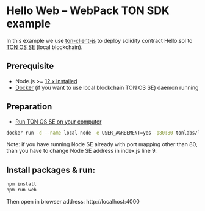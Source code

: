 # Hello Web – WebPack TON SDK example

In this example we use [ton-client-js](https://github.com/tonlabs/ton-client-js) to deploy solidity contract Hello.sol to [TON OS SE](https://docs.ton.dev/86757ecb2/p/2771b0-overview) (local blockchain).

## Prerequisite

* Node.js >= [12.x installed](https://nodejs.org)
* [Docker](https://docs.docker.com/desktop/#download-and-install) (if you want to use local blockchain TON OS SE) daemon running



## Preparation

* [Run TON OS SE on your computer](https://docs.ton.dev/86757ecb2/p/2771b0-overview) 

```sh
docker run -d --name local-node -e USER_AGREEMENT=yes -p80:80 tonlabs/local-node
```

Note: if you have running Node SE already with port mapping other than 80, than you have to
change Node SE address in index.js line 9.

## Install packages & run:

```sh
npm install
npm run web
```

Then open in browser address: http://localhost:4000
